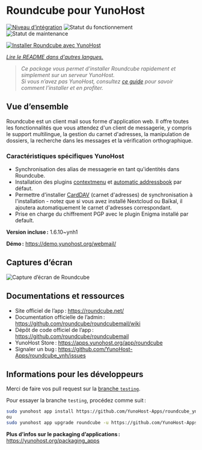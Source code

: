 <!--
Nota bene : ce README est automatiquement généré par <https://github.com/YunoHost/apps/tree/master/tools/readme_generator>
Il NE doit PAS être modifié à la main.
-->

# Roundcube pour YunoHost

[![Niveau d’intégration](https://apps.yunohost.org/badge/integration/roundcube)](https://ci-apps.yunohost.org/ci/apps/roundcube/)
![Statut du fonctionnement](https://apps.yunohost.org/badge/state/roundcube)
![Statut de maintenance](https://apps.yunohost.org/badge/maintained/roundcube)

[![Installer Roundcube avec YunoHost](https://install-app.yunohost.org/install-with-yunohost.svg)](https://install-app.yunohost.org/?app=roundcube)

*[Lire le README dans d'autres langues.](./ALL_README.md)*

> *Ce package vous permet d’installer Roundcube rapidement et simplement sur un serveur YunoHost.*  
> *Si vous n’avez pas YunoHost, consultez [ce guide](https://yunohost.org/install) pour savoir comment l’installer et en profiter.*

## Vue d’ensemble

Roundcube est un client mail sous forme d'application web. Il offre toutes les fonctionnalités que vous attendez d'un client de messagerie, y compris le support multilingue, la gestion du carnet d'adresses, la manipulation de dossiers, la recherche dans les messages et la vérification orthographique.

### Caractéristiques spécifiques YunoHost

- Synchronisation des alias de messagerie en tant qu'identités dans Roundcube.
- Installation des plugins [contextmenu](https://packagist.org/packages/johndoh/contextmenu) et [automatic addressbook](https://packagist.org/packages/projectmyst/automatic_addressbook) par défaut.
- Permettre d'installer [CardDAV](https://packagist.org/packages/roundcube/carddav) (carnet d'adresses) de synchronisation à l'installation - notez que si vous avez installé Nextcloud ou Baïkal, il ajoutera automatiquement le carnet d'adresses correspondant.
- Prise en charge du chiffrement PGP avec le plugin Enigma installé par default.


**Version incluse :** 1.6.10~ynh1

**Démo :** <https://demo.yunohost.org/webmail/>

## Captures d’écran

![Capture d’écran de Roundcube](./doc/screenshots/screenshot.png)

## Documentations et ressources

- Site officiel de l’app : <https://roundcube.net/>
- Documentation officielle de l’admin : <https://github.com/roundcube/roundcubemail/wiki>
- Dépôt de code officiel de l’app : <https://github.com/roundcube/roundcubemail>
- YunoHost Store : <https://apps.yunohost.org/app/roundcube>
- Signaler un bug : <https://github.com/YunoHost-Apps/roundcube_ynh/issues>

## Informations pour les développeurs

Merci de faire vos pull request sur la [branche `testing`](https://github.com/YunoHost-Apps/roundcube_ynh/tree/testing).

Pour essayer la branche `testing`, procédez comme suit :

```bash
sudo yunohost app install https://github.com/YunoHost-Apps/roundcube_ynh/tree/testing --debug
ou
sudo yunohost app upgrade roundcube -u https://github.com/YunoHost-Apps/roundcube_ynh/tree/testing --debug
```

**Plus d’infos sur le packaging d’applications :** <https://yunohost.org/packaging_apps>
